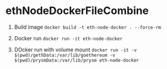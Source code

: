 # ethNodeDockerFileCombine

1. Build image `docker build -t eth-node-docker . --force-rm`

2. Docker run `docker run -it eth-node-docker`

3. DOcker run with volume mount `docker run -it -v $(pwd)/gethData:/var/lib/goethereum -v $(pwd)/prysmData:/var/lib/prysm eth-node-docker`